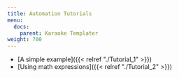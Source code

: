```yaml
---
title: Automation Tutorials
menu:
  docs:
    parent: Karaoke Templater
weight: 700
---
```

* [A simple example]({{< relref "./Tutorial_1" >}})
* [Using math expressions]({{< relref "./Tutorial_2" >}})

